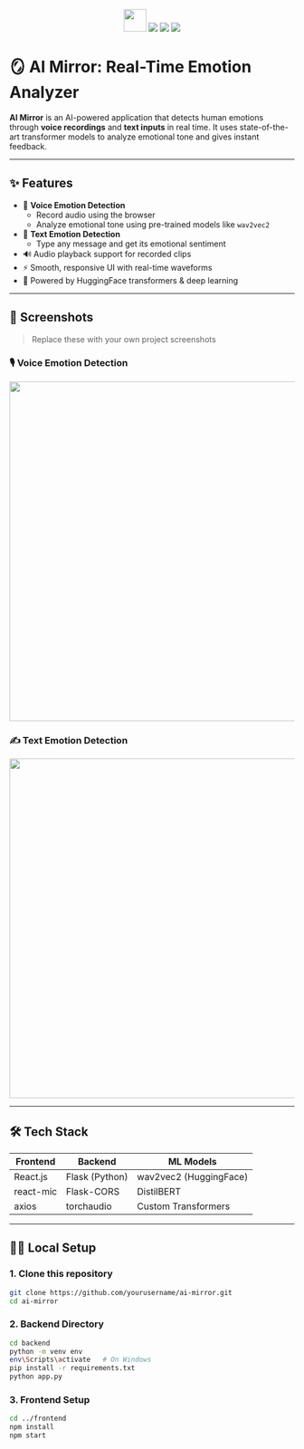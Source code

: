 <p align="center">
  <img src="https://raw.githubusercontent.com/simple-icons/simple-icons/develop/icons/github.svg" width="40" />
  <img src="https://img.shields.io/badge/AI%20Mirror-Emotion%20Recognition-blueviolet?style=flat-square" />
  <img src="https://img.shields.io/badge/Made%20with-React-blue?style=flat-square&logo=react" />
  <img src="https://img.shields.io/badge/Backend-Flask-lightgrey?style=flat-square&logo=flask" />
</p>

# 🪞 AI Mirror: Real-Time Emotion Analyzer

**AI Mirror** is an AI-powered application that detects human emotions through **voice recordings** and **text inputs** in real time. It uses state-of-the-art transformer models to analyze emotional tone and gives instant feedback.

---

## ✨ Features

- 🎤 **Voice Emotion Detection**
  - Record audio using the browser
  - Analyze emotional tone using pre-trained models like `wav2vec2`
- 💬 **Text Emotion Detection**
  - Type any message and get its emotional sentiment
- 🔊 Audio playback support for recorded clips
- ⚡ Smooth, responsive UI with real-time waveforms
- 🚀 Powered by HuggingFace transformers & deep learning

---

## 📸 Screenshots

> Replace these with your own project screenshots

### 🎙 Voice Emotion Detection
<img src="https://i.imgur.com/Bl1wMxo.png" width="600"/>

### ✍️ Text Emotion Detection
<img src="https://i.imgur.com/wuDzuzr.png" width="600"/>

---

## 🛠 Tech Stack

| Frontend     | Backend     | ML Models         |
|--------------|-------------|-------------------|
| React.js     | Flask (Python) | wav2vec2 (HuggingFace) |
| react-mic    | Flask-CORS  | DistilBERT        |
| axios        | torchaudio  | Custom Transformers |

---

## 🧑‍💻 Local Setup

### 1. Clone this repository
```bash
git clone https://github.com/yourusername/ai-mirror.git
cd ai-mirror
```

### 2. Backend Directory
```bash
cd backend
python -m venv env
env\Scripts\activate   # On Windows
pip install -r requirements.txt
python app.py
```

### 3. Frontend Setup
```bash
cd ../frontend
npm install
npm start
```
###

